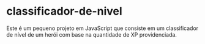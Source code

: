 # classificador-de-nivel
Este é um pequeno projeto em JavaScript que consiste em um classificador de nível de um herói com base na quantidade de XP providenciada.
